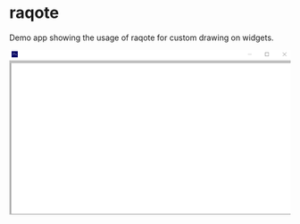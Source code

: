 # raqote
Demo app showing the usage of raqote for custom drawing on widgets.

![alt_test](assets/raqote.gif)
